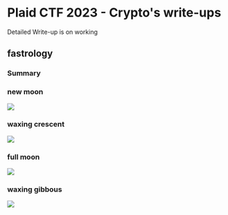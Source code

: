 # Plaid CTF 2023 - Crypto's write-ups

Detailed Write-up is on working 

## fastrology 

### Summary

### new moon

![](https://i.imgur.com/jYgDxGn.png)

### waxing crescent 

![](https://i.imgur.com/OCb7fxx.png)


### full moon 

![](https://i.imgur.com/XzFrHYQ.png)

### waxing gibbous

![](https://i.imgur.com/qlGFQw2.png)
